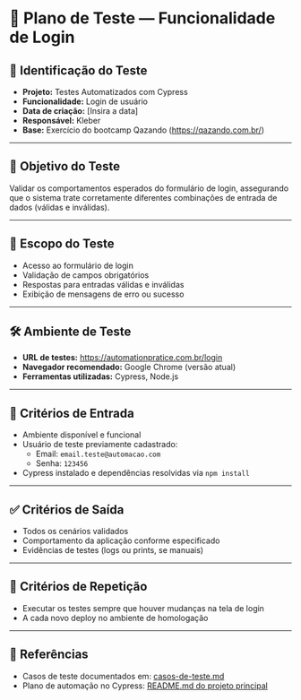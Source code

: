 # 📘 Plano de Teste — Funcionalidade de Login

## 📌 Identificação do Teste

- **Projeto:** Testes Automatizados com Cypress
- **Funcionalidade:** Login de usuário
- **Data de criação:** [Insira a data]
- **Responsável:** Kleber
- **Base:** Exercício do bootcamp Qazando (https://qazando.com.br/)

---

## 🎯 Objetivo do Teste

Validar os comportamentos esperados do formulário de login, assegurando que o sistema trate corretamente diferentes combinações de entrada de dados (válidas e inválidas).

---

## 🧪 Escopo do Teste

- Acesso ao formulário de login
- Validação de campos obrigatórios
- Respostas para entradas válidas e inválidas
- Exibição de mensagens de erro ou sucesso

---

## 🛠️ Ambiente de Teste

- **URL de testes:** https://automationpratice.com.br/login  
- **Navegador recomendado:** Google Chrome (versão atual)
- **Ferramentas utilizadas:** Cypress, Node.js

---

## 🔁 Critérios de Entrada

- Ambiente disponível e funcional
- Usuário de teste previamente cadastrado:
  - Email: `email.teste@automacao.com`
  - Senha: `123456`
- Cypress instalado e dependências resolvidas via `npm install`

---

## ✅ Critérios de Saída

- Todos os cenários validados
- Comportamento da aplicação conforme especificado
- Evidências de testes (logs ou prints, se manuais)

---

## 🔄 Critérios de Repetição

- Executar os testes sempre que houver mudanças na tela de login
- A cada novo deploy no ambiente de homologação

---

## 📝 Referências

- Casos de teste documentados em: [casos-de-teste.md](./casos-de-teste.md)
- Plano de automação no Cypress: [README.md do projeto principal](../README.md)
